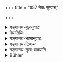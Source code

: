 +++
title = "057 नैकः सुप्याच्"

+++

<details><summary>गङ्गानथ-मूलानुवादः</summary>

Alone he shall not sleep in a deserted house. He shall not offer advice to his superior. He shall not converse with a woman in her courses. He shall not go to a sacrifice uninvited.—(57).
</details>

<details><summary>मेधातिथिः</summary>

शून्यं गृहं यत्र न कश्चित् प्रतिवसति । **न श्रेयांसम्** । कनीयान् वृत्तादिभिर् ज्येष्ठम् इदं ते युक्तम् इदम् अयुक्तम् इति हेतूपदेशादिना **न प्रबोधयेत्** । **उदक्या** रजस्वला । तया सह संभाषणं न कुर्यात् । **यज्ञं गच्छेन् न चावृतः** । यज्ञभूमिम् अनिमन्त्रितो न गच्छेत् । "दर्शनाय तु कामम्" इति गौतमः (ग्ध् ९.५५) । अतो यज्ञे भोजनादिप्रतिषेधो ऽयम् अवृतस्य ॥ ४.५७ ॥
</details>

<details><summary>गङ्गानथ-भाष्यानुवादः</summary>

‘*Deserted house*’—*i.e*., one in which no one lives.

‘*His* *superior*.’—One who is inferior, in occupation (learning, wealth, &c.), shall not address to his superior such words of advice as ‘this is proper for you,’ ‘that is improper,’ and so forth, accompanied by a statement of reasons and arguments.

‘*Udakī*’—a woman in her courses;—with her he shall carry on no conversation.

‘*He shall not go uninvited to a sacrifice*,’—*i.e*., to a place where a sacrifice is being performed. Gautama has said—‘For merely seeing it, he may go, if he desires’ (9-55); hence the present prohibition pertains to such things as eating and the like at sacrifices, without invitation.—(57).
</details>

<details><summary>गङ्गानथ-टिप्पन्यः</summary>

This verse is quoted in *Saṃskāramayūkha* (p. 71), which explains
‘*avṛtah*’ as ‘without invitation from the sacrificer’, he should not go
to a sacrifice, with the purpose of getting something; there is nothing
wrong in merely going to see the performance, as distinctly stated by
Gautama.
</details>

<details><summary>गङ्गानथ-तुल्य-वाक्यानि</summary>

*Gautama* (9.54-55).—‘Uninvited, he shall not go to a sacrifice; but
only for seeing it he may go, if he desires.’

*Vaśiṣṭha* (12.39.40).—‘Uninvited, he shall not go to a sacrifice; in
case he does go, he shall turn back in such a manner as to leave it on
his right.’

*Viṣṇu* (70.13).—‘He shall not sleep either in the cremation-ground, or
in an empty temple or in an empty house.’

Do. (71.56.58).—‘He shall not arouse a sleeping man; he shall not
converse with a woman in her courses.’

*Yājñavalkya* (1.137).—‘He shall not drink water with joined hands; he
shall not arouse a sleeping man.’
</details>

<details><summary>Bühler</summary>

057	Let him not sleep alone in a deserted dwelling; let him not wake (a superior) who is sleeping; let him not converse with a menstruating woman; nor let him go to a sacrifice, if he is not chosen (to be officiating priest).
</details>
